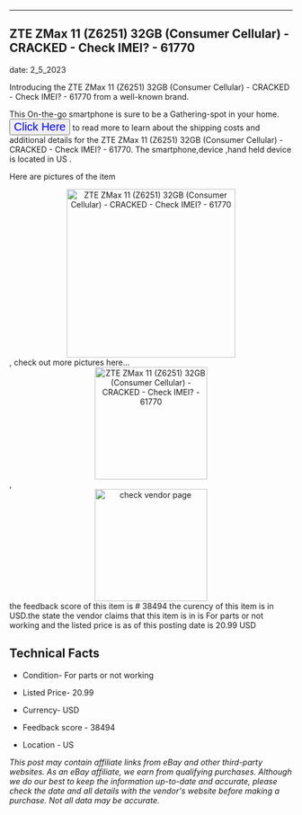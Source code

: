 ---
    

 ## ZTE ZMax 11 (Z6251) 32GB (Consumer Cellular) - CRACKED - Check IMEI? - 61770 



    

date: 2_5_2023


      

Introducing the ZTE ZMax 11 (Z6251) 32GB (Consumer Cellular) - CRACKED - Check IMEI? - 61770 from a well-known brand.

This On-the-go smartphone is sure to be a Gathering-spot in your home. <button style="font-size:20px;color:blue" onclick="window.location.href = 'https://www.ebay.com/itm/134409180141?hash=item1f4b6953ed%3Ag%3AisgAAOSwFNRjvvhT&mkevt=1&mkcid=1&mkrid=711-53200-19255-0&campid=%253CePNCampaignId%253E&customid=%253CreferenceId%253E&toolid=10049'">Click Here</button>  to read more to learn about the shipping costs and additional details for the ZTE ZMax 11 (Z6251) 32GB (Consumer Cellular) - CRACKED - Check IMEI? - 61770. The smartphone,device ,hand held device is located in US  .

Here are pictures of the item <div style="text-align:center;"><img onclick="window.location.href = 'https://origin-galleryplus.ebayimg.com/ws/web/134409180141_2_0_1/225x225.jpg,https://origin-galleryplus.ebayimg.com/ws/web/134409180141_3_0_1/225x225.jpg,https://origin-galleryplus.ebayimg.com/ws/web/134409180141_4_0_1/225x225.jpg,https://origin-galleryplus.ebayimg.com/ws/web/134409180141_5_0_1/225x225.jpg,https://origin-galleryplus.ebayimg.com/ws/web/134409180141_6_0_1/225x225.jpg,https://origin-galleryplus.ebayimg.com/ws/web/134409180141_7_0_1/225x225.jpg';" src="https://i.ebayimg.com/thumbs/images/g/isgAAOSwFNRjvvhT/s-l225.jpg" alt="ZTE ZMax 11 (Z6251) 32GB (Consumer Cellular) - CRACKED - Check IMEI? - 61770" style="width:300px; height:auto;object-fit:contain;" /></div>, check out more pictures here... <div style="text-align:center;"><img onclick="window.location.href = 'https://www.ebay.com/itm/134409180141?hash=item1f4b6953ed%3Ag%3AisgAAOSwFNRjvvhT&mkevt=1&mkcid=1&mkrid=711-53200-19255-0&campid=%253CePNCampaignId%253E&customid=%253CreferenceId%253E&toolid=10049';" src="https://i.ebayimg.com/images/g/isgAAOSwFNRjvvhT/s-l1600.jpg" alt="ZTE ZMax 11 (Z6251) 32GB (Consumer Cellular) - CRACKED - Check IMEI? - 61770" style="width:200px; height:auto;object-fit:contain;" /></div>, <div style="text-align:center;"><img onclick="window.location.href = 'https://www.ebay.com/itm/134409180141?hash=item1f4b6953ed%3Ag%3AisgAAOSwFNRjvvhT&mkevt=1&mkcid=1&mkrid=711-53200-19255-0&campid=%253CePNCampaignId%253E&customid=%253CreferenceId%253E&toolid=10049';" src="https://origin-galleryplus.ebayimg.com/ws/web/134409180141_2_0_1/225x225.jpg,https://origin-galleryplus.ebayimg.com/ws/web/134409180141_3_0_1/225x225.jpg,https://origin-galleryplus.ebayimg.com/ws/web/134409180141_4_0_1/225x225.jpg,https://origin-galleryplus.ebayimg.com/ws/web/134409180141_5_0_1/225x225.jpg,https://origin-galleryplus.ebayimg.com/ws/web/134409180141_6_0_1/225x225.jpg,https://origin-galleryplus.ebayimg.com/ws/web/134409180141_7_0_1/225x225.jpg" alt="check vendor page" style="width:200px; height:auto;object-fit:contain;"/></div> the feedback score of this item is # 38494 the curency of this item is in USD.the state the vendor claims that  this item is in is For parts or not working and the listed price is as of this posting date is 20.99 USD
      
      

 ## Technical Facts 



     
      

 - Condition- For parts or not working 


      

 - Listed Price- 20.99 


      

 - Currency- USD 


      

 - Feedback score - 38494 


      

 - Location - US 


      
      

 *_This post may contain affiliate links from eBay and other third-party websites. As an eBay affiliate, we earn from qualifying purchases. Although we do our best to keep the information up-to-date and accurate, please check the date and all details with the vendor's website before making a purchase. Not all data may be accurate._*



      
      
